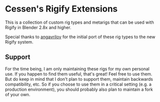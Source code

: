 # Cessen's Rigify Extensions

This is a collection of custom rig types and metarigs that can be used with Rigify in Blender 2.8x and higher.

Special thanks to [angavrilov](https://github.com/angavrilov) for the initial port of these rig types to the new Rigify system.

## Support

For the time being, I am only maintaining these rigs for my own personal use.  If you happen to find them useful, that's great!  Feel free to use them.  But do keep in mind that I don't plan to support them, maintain backwards compatibility, etc.  So if you choose to use them in a critical setting (e.g. a production environment), you should probably also plan to maintain a fork of your own.
